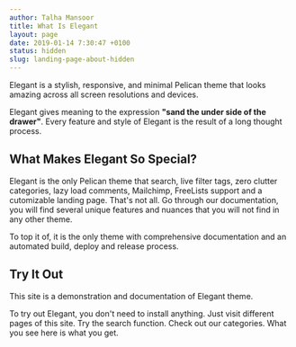 ```yaml
---
author: Talha Mansoor
title: What Is Elegant
layout: page
date: 2019-01-14 7:30:47 +0100
status: hidden
slug: landing-page-about-hidden
---
```


Elegant is a stylish, responsive, and minimal Pelican
theme that looks amazing across all screen resolutions and devices.

Elegant gives meaning to the expression **"sand the under side of the drawer"**.
Every feature and style of Elegant is the result of a long thought process.

## What Makes Elegant So Special?

Elegant is the only Pelican theme that search, live filter tags, zero clutter categories, lazy load comments, Mailchimp, FreeLists support and a cutomizable landing page.
That's not all. Go through our documentation, you will find several unique features and nuances that you will not find in any other theme.

To top it of, it is the only theme with comprehensive documentation and an automated build, deploy and release process.

## Try It Out

This site is a demonstration and documentation of Elegant theme.

To try out Elegant, you don't need to install anything. Just visit different pages of this site. Try the search function. Check out our categories. What you see here is what you get.
